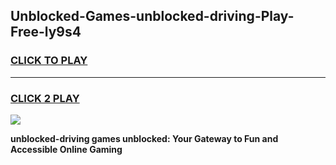 
## Unblocked-Games-unblocked-driving-Play-Free-ly9s4
<h3>
<a href="https://premium76.site?title=unblocked-driving&ref=20M">CLICK TO PLAY</a></h3>
<hr>

<h3>
<a href="https://premium76.site?title=unblocked-driving&ref=20M">CLICK 2 PLAY</a>
  
</h3>

<a href="https://premium76.site?title=unblocked-driving&ref=19M"><img src="https://clearcache.store/games.png"></a>


**unblocked-driving games unblocked: Your Gateway to Fun and Accessible Online Gaming**
